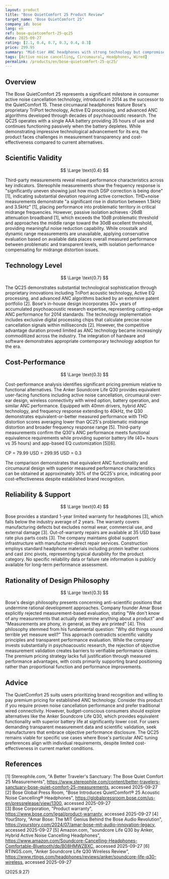 ```yaml
---
layout: product
title: "Bose QuietComfort 25 Product Review"
target_name: "Bose QuietComfort 25"
company_id: bose
lang: en
ref: bose-quietcomfort-25-qc25
date: 2025-09-27
rating: [2.1, 0.4, 0.7, 0.3, 0.4, 0.3]
price: 299.95
summary: "Mid-tier ANC headphones with strong technology but compromised scientific validity and cost-performance"
tags: [Active noise cancelling, Circumaural, Headphones, Wired]
permalink: /products/en/bose-quietcomfort-25-qc25/
---
```

## Overview

The Bose QuietComfort 25 represents a significant milestone in consumer active noise cancellation technology, introduced in 2014 as the successor to the QuietComfort 15. These circumaural headphones feature Bose's proprietary TriPort technology, Active EQ processing, and advanced ANC algorithms developed through decades of psychoacoustic research. The QC25 operates with a single AAA battery providing 35 hours of use and continues functioning passively when the battery depletes. While demonstrating impressive technological advancement for its era, the product faces challenges in measurement transparency and cost-effectiveness compared to current alternatives.

## Scientific Validity

$$ \Large \text{0.4} $$

Third-party measurements reveal mixed performance characteristics across key indicators. Stereophile measurements show the frequency response is "significantly uneven showing just how much DSP correction is being done" [1], indicating substantial deviation requiring active correction. THD+noise measurements demonstrate "a significant rise in distortion between 1.5kHz and 3.5kHz" [1], placing performance into problematic territory in critical midrange frequencies. However, passive isolation achieves -26dB attenuation broadband [1], which exceeds the 10dB problematic threshold and approaches the middle range toward the 30dB excellent threshold, providing meaningful noise reduction capability. While crosstalk and dynamic range measurements are unavailable, applying conservative evaluation based on available data places overall measured performance between problematic and transparent levels, with isolation performance compensating for midrange distortion issues.

## Technology Level

$$ \Large \text{0.7} $$

The QC25 demonstrates substantial technological sophistication through proprietary innovations including TriPort acoustic technology, Active EQ processing, and advanced ANC algorithms backed by an extensive patent portfolio [2]. Bose's in-house design incorporates 30+ years of accumulated psychoacoustic research expertise, representing cutting-edge ANC performance for 2014 standards. The technology implementation includes exclusive digital processing chips that calculate precise noise cancellation signals within milliseconds [2]. However, the competitive advantage duration proved limited as ANC technology became increasingly commoditized across the industry. The integration of hardware and software demonstrates appropriate contemporary technology adoption for the era.

## Cost-Performance

$$ \Large \text{0.3} $$

Cost-performance analysis identifies significant pricing premium relative to functional alternatives. The Anker Soundcore Life Q30 provides equivalent user-facing functions including active noise cancellation, circumaural over-ear design, wireless connectivity with wired option, battery operation, and similar ANC performance. Equipped with 40mm drivers, hybrid ANC technology, and frequency response extending to 40kHz, the Q30 demonstrates equivalent-or-better measured performance with THD distortion scores averaging lower than QC25's problematic midrange distortion and broader frequency response range [5]. Third-party measurements confirm the Q30's ANC performance meets functional equivalence requirements while providing superior battery life (40+ hours vs 35 hours) and app-based EQ customization [5][6].

CP = 79.99 USD ÷ 299.95 USD = 0.3

The comparison demonstrates that equivalent ANC functionality and circumaural design with superior measured performance characteristics can be obtained at approximately 30% of the QC25's price, indicating poor cost-effectiveness despite established brand recognition.

## Reliability & Support

$$ \Large \text{0.4} $$

Bose provides a standard 1-year limited warranty for headphones [3], which falls below the industry average of 2 years. The warranty covers manufacturing defects but excludes normal wear, commercial use, and external damage [3]. Out-of-warranty repairs are available at 35 USD base rate plus parts costs [3]. The company maintains global support infrastructure with manufacturer-direct repair services. Construction employs standard headphone materials including protein leather cushions and cast zinc pivots, representing typical durability for the product category. No specific reliability data or failure rate information is publicly available for long-term performance assessment.

## Rationality of Design Philosophy

$$ \Large \text{0.3} $$

Bose's design philosophy presents concerning anti-scientific positions that undermine rational development approaches. Company founder Amar Bose explicitly rejected measurement-based evaluation, stating "We don't know of any measurements that actually determine anything about a product" and "Measurements are phony, in general, as they are printed" [4]. This philosophy stemmed from his fundamental question: "Why did things sound terrible yet measure well?" This approach contradicts scientific validity principles and transparent performance evaluation. While the company invests substantially in psychoacoustic research, the rejection of objective measurement validation creates barriers to verifiable performance claims. The premium pricing strategy lacks full justification through measured performance advantages, with costs primarily supporting brand positioning rather than proportional function and performance improvements.

## Advice

The QuietComfort 25 suits users prioritizing brand recognition and willing to pay premium pricing for established ANC technology. Consider this product if you require proven noise cancellation performance and prefer traditional wired connectivity. However, budget-conscious consumers should explore alternatives like the Anker Soundcore Life Q30, which provides equivalent functionality with superior battery life at significantly lower cost. For users demanding transparent measurement data and scientific validation, seek manufacturers that embrace objective performance disclosure. The QC25 remains viable for specific use cases where Bose's particular ANC tuning preferences align with individual requirements, despite limited cost-effectiveness in current market conditions.

## References

[1] Stereophile.com, "A Better Traveler's Sanctuary: The Bose Quiet Comfort 25 Measurements", https://www.stereophile.com/content/better-travelers-sanctuary-bose-quiet-comfort-25-measurements, accessed 2025-09-27
[2] Bose Global Press Room, "Bose Introduces QuietComfort® 25 Acoustic Noise Cancelling® Headphones", https://globalpressroom.bose.com/us-en/pressrelease/view/1300, accessed 2025-09-27  
[3] Bose Corporation, "Product warranty", https://www.bose.com/legal/product-warranty, accessed 2025-09-27
[4] YourStory, "Amar Bose: The MIT Genius Behind the Bose Audio Revolution", https://yourstory.com/2024/07/amar-bose-mit-audio-innovation-legacy, accessed 2025-09-27
[5] Amazon.com, "soundcore Life Q30 by Anker, Hybrid Active Noise Cancelling Headphones", https://www.amazon.com/Soundcore-Cancelling-Headphones-Comfortable-Bluetooth/dp/B08HMWZBXC, accessed 2025-09-27
[6] RTINGS.com, "Anker Soundcore Life Q30 Wireless Review", https://www.rtings.com/headphones/reviews/anker/soundcore-life-q30-wireless, accessed 2025-09-27

(2025.9.27)